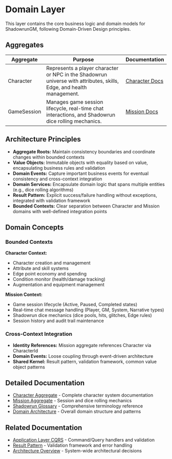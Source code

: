 # Domain Layer

This layer contains the core business logic and domain models for ShadowrunGM, following Domain-Driven Design principles.

## Aggregates

| Aggregate | Purpose | Documentation |
|-----------|---------|---------------|
| Character | Represents a player character or NPC in the Shadowrun universe with attributes, skills, Edge, and health management. | [Character Docs](../../docs/domain/character-aggregate.md) |
| GameSession | Manages game session lifecycle, real-time chat interactions, and Shadowrun dice rolling mechanics. | [Mission Docs](../../docs/domain/mission-aggregate.md) |


## Architecture Principles

- **Aggregate Roots:** Maintain consistency boundaries and coordinate changes within bounded contexts
- **Value Objects:** Immutable objects with equality based on value, encapsulating business rules and validation
- **Domain Events:** Capture important business events for eventual consistency and cross-context integration
- **Domain Services:** Encapsulate domain logic that spans multiple entities (e.g., dice rolling algorithms)
- **Result Pattern:** Explicit success/failure handling without exceptions, integrated with validation framework
- **Bounded Contexts:** Clear separation between Character and Mission domains with well-defined integration points

## Domain Concepts

### Bounded Contexts

**Character Context:**
- Character creation and management
- Attribute and skill systems  
- Edge point economy and spending
- Condition monitor (health/damage tracking)
- Augmentation and equipment management

**Mission Context:**
- Game session lifecycle (Active, Paused, Completed states)
- Real-time chat message handling (Player, GM, System, Narrative types)
- Shadowrun dice mechanics (dice pools, hits, glitches, Edge rules)
- Session history and audit trail maintenance

### Cross-Context Integration

- **Identity References:** Mission aggregate references Character via CharacterId
- **Domain Events:** Loose coupling through event-driven architecture
- **Shared Kernel:** Result<T> pattern, validation framework, common value object patterns

## Detailed Documentation

- [Character Aggregate](../../docs/domain/character-aggregate.md) - Complete character system documentation
- [Mission Aggregate](../../docs/domain/mission-aggregate.md) - Session and dice rolling mechanics
- [Shadowrun Glossary](../../docs/domain/shadowrun-glossary.md) - Comprehensive terminology reference
- [Domain Architecture](../../docs/architecture/domain-architecture.md) - Overall domain structure and patterns

## Related Documentation

- [Application Layer CQRS](../Application/README.md) - Command/Query handlers and validation
- [Result Pattern](../Application/Common/Results/) - Validation framework and error handling  
- [Architecture Overview](../../docs/architecture/README.md) - System-wide architectural decisions
